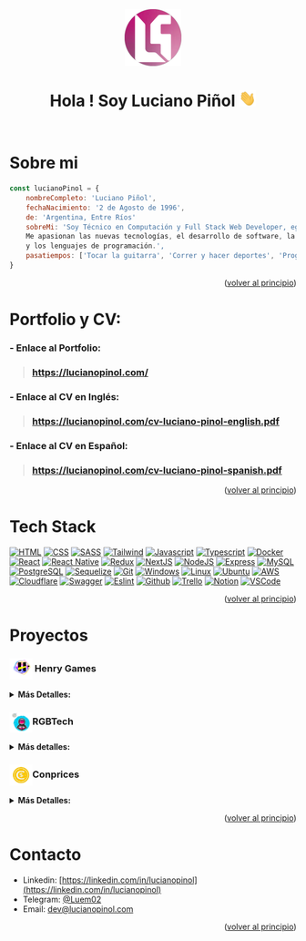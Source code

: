 <!-- Improved compatibility of back to top link: See: https://github.com/othneildrew/Best-README-Template/pull/73 -->

<a name="readme-top"></a>

<div align='center'>
<a href='https://lucianopinol.com'>
<img src='./assets/CircleLogo.png' width='100'/>
</a>
<h1>Hola ! Soy Luciano Piñol <img href='#' src='./assets/Hi.gif' width='30'/>
</h1>
</div>

<br/>

<!-- About me -->

# Sobre mi

```js
const lucianoPinol = {
    nombreCompleto: 'Luciano Piñol',
    fechaNacimiento: '2 de Agosto de 1996',
    de: 'Argentina, Entre Ríos'
    sobreMi: 'Soy Técnico en Computación y Full Stack Web Developer, egresado de la academia de Henry.
    Me apasionan las nuevas tecnologías, el desarrollo de software, la ciberseguridad, blockchain, web3
    y los lenguajes de programación.',
    pasatiempos: ['Tocar la guitarra', 'Correr y hacer deportes', 'Programar, Asi es!'],
}
```

<p align="right">(<a href="#readme-top">volver al principio</a>)</p>

<!-- Visit my Portfolio -->

# Portfolio y CV:

### - Enlace al Portfolio:

> ### https://lucianopinol.com/

### - Enlace al CV en Inglés:

> ### https://lucianopinol.com/cv-luciano-pinol-english.pdf

### - Enlace al CV en Español:

> ### https://lucianopinol.com/cv-luciano-pinol-spanish.pdf

<p align="right">(<a href="#readme-top">volver al principio</a>)</p>

<!-- Tech Stack -->

# Tech Stack

[![HTML][html]][html-url]
[![CSS][css]][css-url]
[![SASS][sass]][sass-url]
[![Tailwind][tailwind]][tailwind-url]
[![Javascript][javascript]][javascript-url]
[![Typescript][typescript]][typescript-url]
[![Docker][docker]][docker-url]
[![React][react]][react-url]
[![React Native][react-native]][react-native-url]
[![Redux][redux]][redux-url]
[![NextJS][nextjs]][nextjs-url]
[![NodeJS][node]][node-url]
[![Express][express]][express-url]
[![MySQL][mysql]][mysql-url]
[![PostgreSQL][postgresql]][postgresql-url]
[![Sequelize][sequelize]][sequelize-url]
[![Git][git]][git-url]
[![Windows][windows]][windows-url]
[![Linux][linux]][linux-url]
[![Ubuntu][ubuntu]][ubuntu-url]
[![AWS][aws]][aws-url]
[![Cloudflare][cloudflare]][cloudflare-url]
[![Swagger][swagger]][swagger-url]
[![Eslint][eslint]][eslint-url]
[![Github][github]][github-url]
[![Trello][trello]][trello-url]
[![Notion][notion]][notion-url]
[![VSCode][vscode]][vscode-url]

<p align="right">(<a href="#readme-top">volver al principio</a>)</p>

<!-- Projects  -->

# Proyectos

### <picture><img align='center' src='./assets/logo5.png' width='40'/></picture> <b> Henry Games </b>

<details>
  <summary><b>Más Detalles:</b></summary>
  
# <picture><img align='center' src='./assets/logo5.png' width='100'/></picture> Henry Games

## Descripción:

Español: Proyecto individual hecho en el Bootcamp de Henry, es una aplicación para buscar y crear informacion de juegos, filtrar por nombre, puntuación, género y origen. **_Para más información revisar el repositorio._**

English: Individual project done at Henry's Bootcamp, is an application to search and create game information, filter by name, rating, genre and origin. **_For more information, check the repository._**

<br/>

-   > **Enlace al Despliegue**: <a href='https://henrygames.lucianopinol.com'>https://henrygames.lucianopinol.com</a>

-   > **Enlace al Repositorio**: <a href='https://github.com/Luem2/pi-videogames'>https://github.com/Luem2/pi-videogames</a>

     <a href='https://henrygames.lucianopinol.com'>
     <img href='#' src='./assets/henrygames.png' >
     </a>

</details>

### <picture><img align='center' src='./assets/logo-dibujo-2.png' width='40'/></picture><b>RGBTech</b>

<details>
  <summary><b>Más detalles:</b></summary>

# <picture><img align='center' src='./assets/logo-dibujo-2.png' width='100'/></picture> RGBTech

## Descripción:

Español: E-commerce de productos tecnológicos, enfocado para los aficionados de la tecnología y a los gamers. Cuenta con panel de administrador, base de datos para usuarios, acceso con Google y mucho más. **_Para más información revisar el repositorio._**

English: E-commerce of technological products, focused on technology fans and gamers. It has an administrator panel, user database, access with Google and much more. **_For more information, check the repository._**

<br/>

-   > **Enlace al Despliegue**: <a href='https://rgbtech.vercel.app/'>https://rgbtech.vercel.app/</a>

-   > **Enlace al Repositorio**: <a href='https://github.com/RGBTech-PF/rgbtech'>https://github.com/RGBTech-PF/rgbtech</a>

    <a href='https://rgbtech.vercel.app/'> 
    <img src='./assets/rgbtech.png' > 
    </a>

</details>

### <picture><img align='center' src='./assets/coinprices.png' width='40'/></picture><b>Conprices</b>

<details>
  <summary><b>Más Detalles:</b></summary>

# <picture><img align='center' src='./assets/coinprices.png' width='100'/></picture> Conprices

# Muy pronto...

</details>

<p align="right">(<a href="#readme-top">volver al principio</a>)</p>

<!-- Contact -->

# Contacto

-   Linkedin: [https://linkedin.com/in/lucianopinol](https://linkedin.com/in/lucianopinol)
-   Telegram: [@Luem02](https://t.me/luem02)
-   Email: dev@lucianopinol.com

<p align="right">(<a href="#readme-top">volver al principio</a>)</p>

<!-- Technologies Shields/Badges and their documentation URL -->

<!-- HTML -->

[html]: https://img.shields.io/badge/html5-%23E34F26.svg?style=for-the-badge&logo=html5&logoColor=white
[html-url]: https://https://developer.mozilla.org/en/docs/Web/HTML

<!-- CSS -->

[css]: https://img.shields.io/badge/css3-%231572B6.svg?style=for-the-badge&logo=css3&logoColor=white
[css-url]: https://developer.mozilla.org/en/docs/Web/CSS

<!-- SASS -->

[sass]: https://img.shields.io/badge/SASS-hotpink.svg?style=for-the-badge&logo=SASS&logoColor=white
[sass-url]: https://sass-lang.com/

<!-- Tailwind -->

[tailwind]: https://img.shields.io/badge/tailwindcss-%2338B2AC.svg?style=for-the-badge&logo=tailwind-css&logoColor=white
[tailwind-url]: https://tailwindcss.com/

<!-- Javascript -->

[javascript]: https://img.shields.io/badge/javascript-%23323330.svg?style=for-the-badge&logo=javascript&logoColor=%23F7DF1E
[javascript-url]: https://developer.mozilla.org/en/docs/Web/JavaScript

<!-- Typescript -->

[typescript]: https://img.shields.io/badge/typescript-%23007ACC.svg?style=for-the-badge&logo=typescript&logoColor=white
[typescript-url]: https://www.typescriptlang.org/

<!-- Docker -->

[docker]: https://img.shields.io/badge/docker-%230db7ed.svg?style=for-the-badge&logo=docker&logoColor=white
[docker-url]: https://www.docker.com/

<!-- React -->

[react]: https://img.shields.io/badge/React-20232A?style=for-the-badge&logo=react&logoColor=61DAFB
[react-url]: https://reactjs.org/

<!-- React Native -->

[react-native]: https://img.shields.io/badge/react_native-%2320232a.svg?style=for-the-badge&logo=react&logoColor=%2361DAFB
[react-native-url]: https://reactnative.dev/

<!-- Redux -->

[redux]: https://img.shields.io/badge/redux-%23593d88.svg?style=for-the-badge&logo=redux&logoColor=white
[redux-url]: https://redux-toolkit.js.org/

<!-- Next JS -->

[nextjs]: https://img.shields.io/badge/Next-black?style=for-the-badge&logo=next.js&logoColor=white
[nextjs-url]: https://nextjs.org/

<!-- Node JS -->

[node]: https://img.shields.io/badge/node.js-6DA55F?style=for-the-badge&logo=node.js&logoColor=white
[node-url]: https://nodejs.org/en/

<!-- Express JS -->

[express]: https://img.shields.io/badge/express.js-%23404d59.svg?style=for-the-badge&logo=express&logoColor=%2361DAFB
[express-url]: https://expressjs.com/

<!-- MySQL -->

[mysql]: https://img.shields.io/badge/mysql-%2300f.svg?style=for-the-badge&logo=mysql&logoColor=white
[mysql-url]: https://www.mysql.com/

<!-- PostgreSQL -->

[postgresql]: https://img.shields.io/badge/postgres-%23316192.svg?style=for-the-badge&logo=postgresql&logoColor=white
[postgresql-url]: https://www.postgresql.org/

<!-- Sequelize -->

[sequelize]: https://img.shields.io/badge/Sequelize-52B0E7?style=for-the-badge&logo=Sequelize&logoColor=white
[sequelize-url]: https://sequelize.org/

<!-- Git -->

[git]: https://img.shields.io/badge/git-%23F05033.svg?style=for-the-badge&logo=git&logoColor=white
[git-url]: https://git-scm.com/

<!-- Windows -->

[windows]: https://img.shields.io/badge/Windows-0078D6?style=for-the-badge&logo=windows&logoColor=white
[windows-url]: https://www.microsoft.com/en-us/windows/?r=1

<!-- Linux -->

[linux]: https://img.shields.io/badge/Linux-FCC624?style=for-the-badge&logo=linux&logoColor=black
[linux-url]: https://www.linux.org/

<!-- Ubuntu -->

[ubuntu]: https://img.shields.io/badge/Ubuntu-E95420?style=for-the-badge&logo=ubuntu&logoColor=white
[ubuntu-url]: https://ubuntu.com/

<!-- AWS -->

[aws]: https://img.shields.io/badge/AWS-%23FF9900.svg?style=for-the-badge&logo=amazon-aws&logoColor=white
[aws-url]: https://aws.amazon.com/

<!-- Cloudflare -->

[cloudflare]: https://img.shields.io/badge/Cloudflare-F38020?style=for-the-badge&logo=Cloudflare&logoColor=white
[cloudflare-url]: https://www.cloudflare.com/

<!-- Swagger-->

[swagger]: https://img.shields.io/badge/-Swagger-%23Clojure?style=for-the-badge&logo=swagger&logoColor=white
[swagger-url]: https://swagger.io/

<!-- Eslint -->

[eslint]: https://img.shields.io/badge/ESLint-4B3263?style=for-the-badge&logo=eslint&logoColor=white
[eslint-url]: https://eslint.org/

<!-- Github -->

[github]: https://img.shields.io/badge/github-%23121011.svg?style=for-the-badge&logo=github&logoColor=white
[github-url]: https://github.com/

<!-- Trello -->

[trello]: https://img.shields.io/badge/Trello-%23026AA7.svg?style=for-the-badge&logo=Trello&logoColor=white
[trello-url]: https://trello.com/

<!-- Notion -->

[notion]: https://img.shields.io/badge/Notion-%23000000.svg?style=for-the-badge&logo=notion&logoColor=white
[notion-url]: https://notion.so

<!-- VSCode -->

[vscode]: https://img.shields.io/badge/Visual%20Studio%20Code-0078d7.svg?style=for-the-badge&logo=visual-studio-code&logoColor=white
[vscode-url]: https://code.visualstudio.com/
